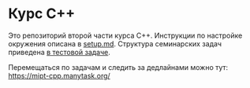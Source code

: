 # Курс C++

Это репозиторий второй части курса C++.
Инструкции по настройке окружения описана в [setup.md](docs/setup.md).
Структура семинарских задач приведена [в тестовой задаче](multiplication).

Перемещаться по задачам и следить за дедлайнами можно тут: https://mipt-cpp.manytask.org/
